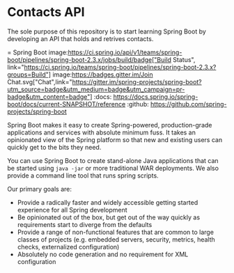 <h1>Contacts API</h1>
<p>
The sole purpose of this repository is to start learning Spring Boot by
developing an API that holds and retrives contacts.
</p>

= Spring Boot image:https://ci.spring.io/api/v1/teams/spring-boot/pipelines/spring-boot-2.3.x/jobs/build/badge["Build Status", link="https://ci.spring.io/teams/spring-boot/pipelines/spring-boot-2.3.x?groups=Build"] image:https://badges.gitter.im/Join Chat.svg["Chat",link="https://gitter.im/spring-projects/spring-boot?utm_source=badge&utm_medium=badge&utm_campaign=pr-badge&utm_content=badge"]
:docs: https://docs.spring.io/spring-boot/docs/current-SNAPSHOT/reference
:github: https://github.com/spring-projects/spring-boot

Spring Boot makes it easy to create Spring-powered, production-grade applications and
services with absolute minimum fuss. It takes an opinionated view of the Spring platform
so that new and existing users can quickly get to the bits they need.

You can use Spring Boot to create stand-alone Java applications that can be started using
`java -jar` or more traditional WAR deployments. We also provide a command line tool
that runs spring scripts.

Our primary goals are:

* Provide a radically faster and widely accessible getting started experience for all
Spring development
* Be opinionated out of the box, but get out of the way quickly as requirements start to
diverge from the defaults
* Provide a range of non-functional features that are common to large classes of projects
(e.g. embedded servers, security, metrics, health checks, externalized configuration)
* Absolutely no code generation and no requirement for XML configuration
